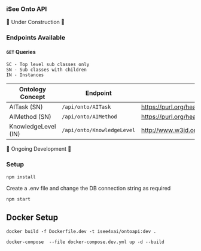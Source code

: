 ### iSee Onto API

🚧 Under Construction 🚧

### Endpoints Available

#### `GET` Queries

```
SC - Top level sub classes only
SN - Sub classes with children
IN - Instances
```

| Ontology Concept | Endpoint | Parent Class  | Usage |
| ----------- | ----------- | ----------- | ----------- |
| AITask (SN)  | `/api/onto/AITask` | <https://purl.org/heals/eo#AITask> | Cockpit | 
| AIMethod (SN) | `/api/onto/AIMethod` | <https://purl.org/heals/eo#ArtificialIntelligenceMethod> | Cockpit | 
| KnowledgeLevel (IN) | `/api/onto/KnowledgeLevel` | <http://www.w3id.org/iSeeOnto/user#KnowledgeLevel>  | Cockpit |

🚧 Ongoing Development 🚧


### Setup

```
npm install
```

Create a .env file and change the DB connection string as required

```
npm start
```

## Docker Setup

```
docker build -f Dockerfile.dev -t isee4xai/ontoapi:dev .

docker-compose  --file docker-compose.dev.yml up -d --build
```

